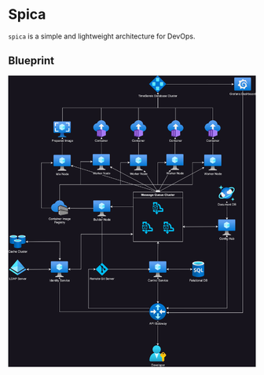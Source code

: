 # Spica

`spica` is a simple and lightweight architecture for DevOps.

## Blueprint

![Spica Blueprint](./blueprint.jpg)
